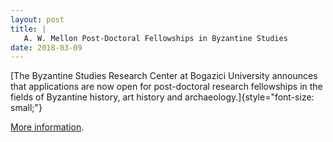 ```yaml
---
layout: post
title: |
   A. W. Mellon Post-Doctoral Fellowships in Byzantine Studies
date: 2018-03-09
---
```


[The Byzantine Studies Research Center at Bogazici University announces
that applications are now open for post-doctoral research fellowships in
the fields of Byzantine history, art history and
archaeology.]{style="font-size: small;"}

[More
information](http://www.aabs.org.au/wp-content/uploads/2018/03/Postdoc-Fellowships-Announcement.pdf).
